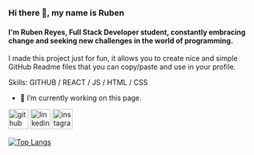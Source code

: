 ### Hi there 👋, my name is Ruben
#### I'm Ruben Reyes, Full Stack Developer student, constantly embracing change and seeking new challenges in the world of programming.
I made this project just for fun, it allows you to create nice and simple GitHub Readme files that you can copy/paste and use in your profile.

Skills:  GITHUB / REACT / JS / HTML / CSS

- 🔭 I’m currently working on this page. 


[<img src='https://cdn.jsdelivr.net/npm/simple-icons@3.0.1/icons/github.svg' alt='github' height='40'>](https://github.com/rubenreyesv4)  [<img src='https://cdn.jsdelivr.net/npm/simple-icons@3.0.1/icons/linkedin.svg' alt='linkedin' height='40'>](https://www.linkedin.com/in/ruben-reyes-248a22282//)  [<img src='https://cdn.jsdelivr.net/npm/simple-icons@3.0.1/icons/instagram.svg' alt='instagram' height='40'>](https://www.instagram.com/rubenreyes4/)  


[![Top Langs](https://github-readme-stats.vercel.app/api/top-langs/?username=rubenreyesv4)](https://github.com/anuraghazra/github-readme-stats)


